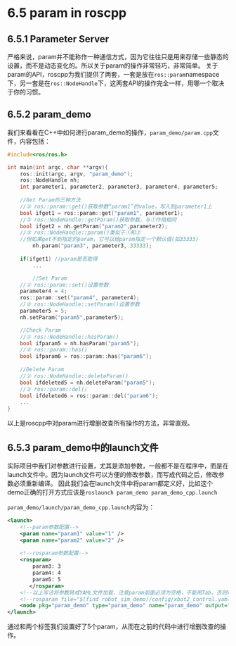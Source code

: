 # 6.5 param in roscpp
## 6.5.1 Parameter Server
严格来说，param并不能称作一种通信方式，因为它往往只是用来存储一些静态的设置，而不是动态变化的。所以关于param的操作非常轻巧，非常简单。
关于param的API，roscpp为我们提供了两套，一套是放在`ros::param`namespace下，另一套是在`ros::NodeHandle`下，这两套API的操作完全一样，用哪一个取决于你的习惯。

## 6.5.2 param_demo
我们来看看在C++中如何进行param_demo的操作，`param_demo/param.cpp`文件，内容包括：
```cpp
#include<ros/ros.h>

int main(int argc, char **argv){
	ros::init(argc, argv, "param_demo");
	ros::NodeHandle nh;
	int parameter1, parameter2, parameter3, parameter4, parameter5;
	
	//Get Param的三种方法
	//① ros::param::get()获取参数“param1”的value，写入到parameter1上
	bool ifget1 = ros::param::get("param1", parameter1);
	//② ros::NodeHandle::getParam()获取参数，与①作用相同
	bool ifget2 = nh.getParam("param2",parameter2);
	//③ ros::NodeHandle::param()类似于①和②
	//但如果get不到指定的param，它可以给param指定一个默认值(如33333)
        nh.param("param3", parameter3, 33333);
	
	if(ifget1) //param是否取得
	    ...

        //Set Param
	//① ros::param::set()设置参数
	parameter4 = 4;
	ros::param::set("param4", parameter4);
	//② ros::NodeHandle::setParam()设置参数
	parameter5 = 5;
	nh.setParam("param5",parameter5);

	//Check Param
	//① ros::NodeHandle::hasParam()
	bool ifparam5 = nh.hasParam("param5");
	//② ros::param::has()
	bool ifparam6 = ros::param::has("param6");
	
	//Delete Param
	//① ros::NodeHandle::deleteParam()
	bool ifdeleted5 = nh.deleteParam("param5");
	//② ros::param::del()
	bool ifdeleted6 = ros::param::del("param6");
	...
}
```
以上是roscpp中对param进行增删改查所有操作的方法，非常直观。

## 6.5.3 param_demo中的launch文件

实际项目中我们对参数进行设置，尤其是添加参数，一般都不是在程序中，而是在launch文件中。因为launch文件可以方便的修改参数，而写成代码之后，修改参数必须重新编译。
因此我们会在launch文件中将param都定义好，比如这个demo正确的打开方式应该是`roslaunch param_demo param_demo_cpp.launch`

`param_demo/launch/param_demo_cpp.launch`内容为：
```xml
<launch>
	<!--param参数配置-->
	<param name="param1" value="1" />
	<param name="param2" value="2" />
	
	<!--rosparam参数配置-->
	<rosparam>   
        param3: 3
        param4: 4
        param5: 5
       </rosparam>
	<!--以上写法将参数转成YAML文件加载，注意param前面必须为空格，不能用Tab，否则YAML解析错误-->
	<!--rosparam file="$(find robot_sim_demo)/config/xbot2_control.yaml" command="load" /-->
	<node pkg="param_demo" type="param_demo" name="param_demo" output="screen" />
</launch>
```
通过<param>和<rosparam>两个标签我们设置好了5个param，从而在之前的代码中进行增删改查的操作。